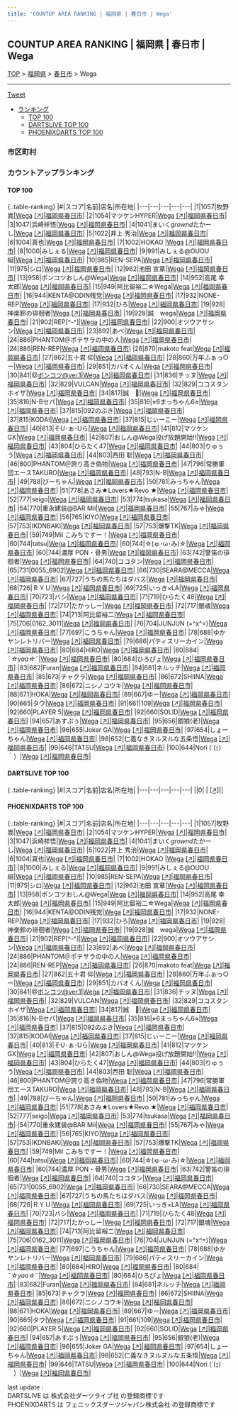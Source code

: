```yaml
---
title: 'COUNTUP AREA RANKING | 福岡県 | 春日市 | Wega'
---
```

## COUNTUP AREA RANKING | 福岡県 | 春日市 | Wega

[TOP](/darts/rank/) > [福岡県](/darts/rank/福岡県/) > [春日市](/darts/rank/福岡県/春日市/) > Wega

___

<a href="https://twitter.com/share?ref_src=twsrc%5Etfw" data-text="COUNTUP AREA RANKING | 福岡県春日市Wega" class="twitter-share-button" data-hashtags="DARTSLIVE,PHOENIXDARTS,darts,ダーツ" data-show-count="false">Tweet</a>

* [ランキング](#カウントアップランキング)
    * [TOP 100](#top-100)
    * [DARTSLIVE TOP 100](#dartslive-top-100)
    * [PHOENIXDARTS TOP 100](#phoenixdarts-top-100)

### 市区町村

<ul>

</ul>

### カウントアップランキング

#### TOP 100



{:.table-ranking}
|#|スコア|名前|店名|所在地|
|---|---|---|---|---|
|1|1057|<span class="rank-name-pd"><span class="pro-icon-pd"></span>牧野 嵩</span>|<a href="/darts/rank/shops/9343.html">Wega</a> <a href="https://vs.phoenixdarts.com/jp/shop/shopDetailInfo/s_9343?s_seq=9343">[↗]</a>|<a href="/darts/rank/福岡県/春日市">福岡県春日市</a>|
|2|1054|<span class="rank-name-pd">マツケンHYPER</span>|<a href="/darts/rank/shops/9343.html">Wega</a> <a href="https://vs.phoenixdarts.com/jp/shop/shopDetailInfo/s_9343?s_seq=9343">[↗]</a>|<a href="/darts/rank/福岡県/春日市">福岡県春日市</a>|
|3|1047|<span class="rank-name-pd">浜崎祥悟</span>|<a href="/darts/rank/shops/9343.html">Wega</a> <a href="https://vs.phoenixdarts.com/jp/shop/shopDetailInfo/s_9343?s_seq=9343">[↗]</a>|<a href="/darts/rank/福岡県/春日市">福岡県春日市</a>|
|4|1041|<span class="rank-name-pd">まいく$grownd$たかーし</span>|<a href="/darts/rank/shops/9343.html">Wega</a> <a href="https://vs.phoenixdarts.com/jp/shop/shopDetailInfo/s_9343?s_seq=9343">[↗]</a>|<a href="/darts/rank/福岡県/春日市">福岡県春日市</a>|
|5|1022|<span class="rank-name-pd">井上 秀治</span>|<a href="/darts/rank/shops/9343.html">Wega</a> <a href="https://vs.phoenixdarts.com/jp/shop/shopDetailInfo/s_9343?s_seq=9343">[↗]</a>|<a href="/darts/rank/福岡県/春日市">福岡県春日市</a>|
|6|1004|<span class="rank-name-pd">真也</span>|<a href="/darts/rank/shops/9343.html">Wega</a> <a href="https://vs.phoenixdarts.com/jp/shop/shopDetailInfo/s_9343?s_seq=9343">[↗]</a>|<a href="/darts/rank/福岡県/春日市">福岡県春日市</a>|
|7|1002|<span class="rank-name-pd">HOKAO </span>|<a href="/darts/rank/shops/9343.html">Wega</a> <a href="https://vs.phoenixdarts.com/jp/shop/shopDetailInfo/s_9343?s_seq=9343">[↗]</a>|<a href="/darts/rank/福岡県/春日市">福岡県春日市</a>|
|8|1000|<span class="rank-name-pd">みしぇる</span>|<a href="/darts/rank/shops/9343.html">Wega</a> <a href="https://vs.phoenixdarts.com/jp/shop/shopDetailInfo/s_9343?s_seq=9343">[↗]</a>|<a href="/darts/rank/福岡県/春日市">福岡県春日市</a>|
|9|991|<span class="rank-name-pd">みしぇる@OUOU組</span>|<a href="/darts/rank/shops/9343.html">Wega</a> <a href="https://vs.phoenixdarts.com/jp/shop/shopDetailInfo/s_9343?s_seq=9343">[↗]</a>|<a href="/darts/rank/福岡県/春日市">福岡県春日市</a>|
|10|985|<span class="rank-name-pd">REN-SEPA</span>|<a href="/darts/rank/shops/9343.html">Wega</a> <a href="https://vs.phoenixdarts.com/jp/shop/shopDetailInfo/s_9343?s_seq=9343">[↗]</a>|<a href="/darts/rank/福岡県/春日市">福岡県春日市</a>|
|11|975|<span class="rank-name-pd">シロ</span>|<a href="/darts/rank/shops/9343.html">Wega</a> <a href="https://vs.phoenixdarts.com/jp/shop/shopDetailInfo/s_9343?s_seq=9343">[↗]</a>|<a href="/darts/rank/福岡県/春日市">福岡県春日市</a>|
|12|962|<span class="rank-name-pd">池田 宣章</span>|<a href="/darts/rank/shops/9343.html">Wega</a> <a href="https://vs.phoenixdarts.com/jp/shop/shopDetailInfo/s_9343?s_seq=9343">[↗]</a>|<a href="/darts/rank/福岡県/春日市">福岡県春日市</a>|
|13|958|<span class="rank-name-pd">ポンコツおしん@Wega</span>|<a href="/darts/rank/shops/9343.html">Wega</a> <a href="https://vs.phoenixdarts.com/jp/shop/shopDetailInfo/s_9343?s_seq=9343">[↗]</a>|<a href="/darts/rank/福岡県/春日市">福岡県春日市</a>|
|14|952|<span class="rank-name-pd"><span class="pro-icon-pd"></span>高尾 幸太郎</span>|<a href="/darts/rank/shops/9343.html">Wega</a> <a href="https://vs.phoenixdarts.com/jp/shop/shopDetailInfo/s_9343?s_seq=9343">[↗]</a>|<a href="/darts/rank/福岡県/春日市">福岡県春日市</a>|
|15|949|<span class="rank-name-pd">阿比留裕二☆Wega</span>|<a href="/darts/rank/shops/9343.html">Wega</a> <a href="https://vs.phoenixdarts.com/jp/shop/shopDetailInfo/s_9343?s_seq=9343">[↗]</a>|<a href="/darts/rank/福岡県/春日市">福岡県春日市</a>|
|16|944|<span class="rank-name-pd">KENTA@ODIN残党</span>|<a href="/darts/rank/shops/9343.html">Wega</a> <a href="https://vs.phoenixdarts.com/jp/shop/shopDetailInfo/s_9343?s_seq=9343">[↗]</a>|<a href="/darts/rank/福岡県/春日市">福岡県春日市</a>|
|17|932|<span class="rank-name-pd">NONE-REP</span>|<a href="/darts/rank/shops/9343.html">Wega</a> <a href="https://vs.phoenixdarts.com/jp/shop/shopDetailInfo/s_9343?s_seq=9343">[↗]</a>|<a href="/darts/rank/福岡県/春日市">福岡県春日市</a>|
|17|932|<span class="rank-name-pd">ひろ</span>|<a href="/darts/rank/shops/9343.html">Wega</a> <a href="https://vs.phoenixdarts.com/jp/shop/shopDetailInfo/s_9343?s_seq=9343">[↗]</a>|<a href="/darts/rank/福岡県/春日市">福岡県春日市</a>|
|19|928|<span class="rank-name-pd">神楽鈴の徘徊者</span>|<a href="/darts/rank/shops/9343.html">Wega</a> <a href="https://vs.phoenixdarts.com/jp/shop/shopDetailInfo/s_9343?s_seq=9343">[↗]</a>|<a href="/darts/rank/福岡県/春日市">福岡県春日市</a>|
|19|928|<span class="rank-name-pd">誠　wega</span>|<a href="/darts/rank/shops/9343.html">Wega</a> <a href="https://vs.phoenixdarts.com/jp/shop/shopDetailInfo/s_9343?s_seq=9343">[↗]</a>|<a href="/darts/rank/福岡県/春日市">福岡県春日市</a>|
|21|902|<span class="rank-name-pd">REP[^-^]</span>|<a href="/darts/rank/shops/9343.html">Wega</a> <a href="https://vs.phoenixdarts.com/jp/shop/shopDetailInfo/s_9343?s_seq=9343">[↗]</a>|<a href="/darts/rank/福岡県/春日市">福岡県春日市</a>|
|22|900|<span class="rank-name-pd">オツウアサシン</span>|<a href="/darts/rank/shops/9343.html">Wega</a> <a href="https://vs.phoenixdarts.com/jp/shop/shopDetailInfo/s_9343?s_seq=9343">[↗]</a>|<a href="/darts/rank/福岡県/春日市">福岡県春日市</a>|
|23|892|<span class="rank-name-pd">あべ</span>|<a href="/darts/rank/shops/9343.html">Wega</a> <a href="https://vs.phoenixdarts.com/jp/shop/shopDetailInfo/s_9343?s_seq=9343">[↗]</a>|<a href="/darts/rank/福岡県/春日市">福岡県春日市</a>|
|24|886|<span class="rank-name-pd">PHANTOM＠ポテサラの中の人</span>|<a href="/darts/rank/shops/9343.html">Wega</a> <a href="https://vs.phoenixdarts.com/jp/shop/shopDetailInfo/s_9343?s_seq=9343">[↗]</a>|<a href="/darts/rank/福岡県/春日市">福岡県春日市</a>|
|24|886|<span class="rank-name-pd">REN-REP</span>|<a href="/darts/rank/shops/9343.html">Wega</a> <a href="https://vs.phoenixdarts.com/jp/shop/shopDetailInfo/s_9343?s_seq=9343">[↗]</a>|<a href="/darts/rank/福岡県/春日市">福岡県春日市</a>|
|26|870|<span class="rank-name-pd">makoto  feat</span>|<a href="/darts/rank/shops/9343.html">Wega</a> <a href="https://vs.phoenixdarts.com/jp/shop/shopDetailInfo/s_9343?s_seq=9343">[↗]</a>|<a href="/darts/rank/福岡県/春日市">福岡県春日市</a>|
|27|862|<span class="rank-name-pd"><span class="pro-icon-pd"></span>五十君 仰</span>|<a href="/darts/rank/shops/9343.html">Wega</a> <a href="https://vs.phoenixdarts.com/jp/shop/shopDetailInfo/s_9343?s_seq=9343">[↗]</a>|<a href="/darts/rank/福岡県/春日市">福岡県春日市</a>|
|28|860|<span class="rank-name-pd">万年ふぁっ○ー</span>|<a href="/darts/rank/shops/9343.html">Wega</a> <a href="https://vs.phoenixdarts.com/jp/shop/shopDetailInfo/s_9343?s_seq=9343">[↗]</a>|<a href="/darts/rank/福岡県/春日市">福岡県春日市</a>|
|29|851|<span class="rank-name-pd">カバオくん</span>|<a href="/darts/rank/shops/9343.html">Wega</a> <a href="https://vs.phoenixdarts.com/jp/shop/shopDetailInfo/s_9343?s_seq=9343">[↗]</a>|<a href="/darts/rank/福岡県/春日市">福岡県春日市</a>|
|30|841|<span class="rank-name-pd">@ポンコツ@ver.1</span>|<a href="/darts/rank/shops/9343.html">Wega</a> <a href="https://vs.phoenixdarts.com/jp/shop/shopDetailInfo/s_9343?s_seq=9343">[↗]</a>|<a href="/darts/rank/福岡県/春日市">福岡県春日市</a>|
|31|836|<span class="rank-name-pd">チッヌ</span>|<a href="/darts/rank/shops/9343.html">Wega</a> <a href="https://vs.phoenixdarts.com/jp/shop/shopDetailInfo/s_9343?s_seq=9343">[↗]</a>|<a href="/darts/rank/福岡県/春日市">福岡県春日市</a>|
|32|829|<span class="rank-name-pd">VULCAN</span>|<a href="/darts/rank/shops/9343.html">Wega</a> <a href="https://vs.phoenixdarts.com/jp/shop/shopDetailInfo/s_9343?s_seq=9343">[↗]</a>|<a href="/darts/rank/福岡県/春日市">福岡県春日市</a>|
|32|829|<span class="rank-name-pd">ココスタンホイザ</span>|<a href="/darts/rank/shops/9343.html">Wega</a> <a href="https://vs.phoenixdarts.com/jp/shop/shopDetailInfo/s_9343?s_seq=9343">[↗]</a>|<a href="/darts/rank/福岡県/春日市">福岡県春日市</a>|
|34|817|<span class="rank-name-pd">誠　🔱</span>|<a href="/darts/rank/shops/9343.html">Wega</a> <a href="https://vs.phoenixdarts.com/jp/shop/shopDetailInfo/s_9343?s_seq=9343">[↗]</a>|<a href="/darts/rank/福岡県/春日市">福岡県春日市</a>|
|35|816|<span class="rank-name-pd">N-Bセパ</span>|<a href="/darts/rank/shops/9343.html">Wega</a> <a href="https://vs.phoenixdarts.com/jp/shop/shopDetailInfo/s_9343?s_seq=9343">[↗]</a>|<a href="/darts/rank/福岡県/春日市">福岡県春日市</a>|
|35|816|<span class="rank-name-pd">⭐︎6まっちゃん6⭐︎</span>|<a href="/darts/rank/shops/9343.html">Wega</a> <a href="https://vs.phoenixdarts.com/jp/shop/shopDetailInfo/s_9343?s_seq=9343">[↗]</a>|<a href="/darts/rank/福岡県/春日市">福岡県春日市</a>|
|37|815|<span class="rank-name-pd">092のぶき</span>|<a href="/darts/rank/shops/9343.html">Wega</a> <a href="https://vs.phoenixdarts.com/jp/shop/shopDetailInfo/s_9343?s_seq=9343">[↗]</a>|<a href="/darts/rank/福岡県/春日市">福岡県春日市</a>|
|37|815|<span class="rank-name-pd">KODAI</span>|<a href="/darts/rank/shops/9343.html">Wega</a> <a href="https://vs.phoenixdarts.com/jp/shop/shopDetailInfo/s_9343?s_seq=9343">[↗]</a>|<a href="/darts/rank/福岡県/春日市">福岡県春日市</a>|
|37|815|<span class="rank-name-pd">じぃーこー</span>|<a href="/darts/rank/shops/9343.html">Wega</a> <a href="https://vs.phoenixdarts.com/jp/shop/shopDetailInfo/s_9343?s_seq=9343">[↗]</a>|<a href="/darts/rank/福岡県/春日市">福岡県春日市</a>|
|40|813|<span class="rank-name-pd">そU･ぁ･Uら</span>|<a href="/darts/rank/shops/9343.html">Wega</a> <a href="https://vs.phoenixdarts.com/jp/shop/shopDetailInfo/s_9343?s_seq=9343">[↗]</a>|<a href="/darts/rank/福岡県/春日市">福岡県春日市</a>|
|41|812|<span class="rank-name-pd">マツケンGX</span>|<a href="/darts/rank/shops/9343.html">Wega</a> <a href="https://vs.phoenixdarts.com/jp/shop/shopDetailInfo/s_9343?s_seq=9343">[↗]</a>|<a href="/darts/rank/福岡県/春日市">福岡県春日市</a>|
|42|807|<span class="rank-name-pd">おしん@Wega投げ放題開始‼️</span>|<a href="/darts/rank/shops/9343.html">Wega</a> <a href="https://vs.phoenixdarts.com/jp/shop/shopDetailInfo/s_9343?s_seq=9343">[↗]</a>|<a href="/darts/rank/福岡県/春日市">福岡県春日市</a>|
|43|804|<span class="rank-name-pd">ひらたく47</span>|<a href="/darts/rank/shops/9343.html">Wega</a> <a href="https://vs.phoenixdarts.com/jp/shop/shopDetailInfo/s_9343?s_seq=9343">[↗]</a>|<a href="/darts/rank/福岡県/春日市">福岡県春日市</a>|
|44|803|<span class="rank-name-pd">りゅぅう</span>|<a href="/darts/rank/shops/9343.html">Wega</a> <a href="https://vs.phoenixdarts.com/jp/shop/shopDetailInfo/s_9343?s_seq=9343">[↗]</a>|<a href="/darts/rank/福岡県/春日市">福岡県春日市</a>|
|44|803|<span class="rank-name-pd"><span class="pro-icon-pd"></span>西田 聡</span>|<a href="/darts/rank/shops/9343.html">Wega</a> <a href="https://vs.phoenixdarts.com/jp/shop/shopDetailInfo/s_9343?s_seq=9343">[↗]</a>|<a href="/darts/rank/福岡県/春日市">福岡県春日市</a>|
|46|800|<span class="rank-name-pd">PHANTOM＠誇り高き偽物</span>|<a href="/darts/rank/shops/9343.html">Wega</a> <a href="https://vs.phoenixdarts.com/jp/shop/shopDetailInfo/s_9343?s_seq=9343">[↗]</a>|<a href="/darts/rank/福岡県/春日市">福岡県春日市</a>|
|47|796|<span class="rank-name-pd">常勝軍団エースTAKURO</span>|<a href="/darts/rank/shops/9343.html">Wega</a> <a href="https://vs.phoenixdarts.com/jp/shop/shopDetailInfo/s_9343?s_seq=9343">[↗]</a>|<a href="/darts/rank/福岡県/春日市">福岡県春日市</a>|
|48|793|<span class="rank-name-pd">N-B</span>|<a href="/darts/rank/shops/9343.html">Wega</a> <a href="https://vs.phoenixdarts.com/jp/shop/shopDetailInfo/s_9343?s_seq=9343">[↗]</a>|<a href="/darts/rank/福岡県/春日市">福岡県春日市</a>|
|49|788|<span class="rank-name-pd">ぴーちゃん</span>|<a href="/darts/rank/shops/9343.html">Wega</a> <a href="https://vs.phoenixdarts.com/jp/shop/shopDetailInfo/s_9343?s_seq=9343">[↗]</a>|<a href="/darts/rank/福岡県/春日市">福岡県春日市</a>|
|50|781|<span class="rank-name-pd">みっちゃん</span>|<a href="/darts/rank/shops/9343.html">Wega</a> <a href="https://vs.phoenixdarts.com/jp/shop/shopDetailInfo/s_9343?s_seq=9343">[↗]</a>|<a href="/darts/rank/福岡県/春日市">福岡県春日市</a>|
|51|778|<span class="rank-name-pd">あさみ★Lovers★Revo ★</span>|<a href="/darts/rank/shops/9343.html">Wega</a> <a href="https://vs.phoenixdarts.com/jp/shop/shopDetailInfo/s_9343?s_seq=9343">[↗]</a>|<a href="/darts/rank/福岡県/春日市">福岡県春日市</a>|
|52|777|<span class="rank-name-pd">seigo</span>|<a href="/darts/rank/shops/9343.html">Wega</a> <a href="https://vs.phoenixdarts.com/jp/shop/shopDetailInfo/s_9343?s_seq=9343">[↗]</a>|<a href="/darts/rank/福岡県/春日市">福岡県春日市</a>|
|53|774|<span class="rank-name-pd">tsukasa</span>|<a href="/darts/rank/shops/9343.html">Wega</a> <a href="https://vs.phoenixdarts.com/jp/shop/shopDetailInfo/s_9343?s_seq=9343">[↗]</a>|<a href="/darts/rank/福岡県/春日市">福岡県春日市</a>|
|54|770|<span class="rank-name-pd">重永建装@BAR Mii</span>|<a href="/darts/rank/shops/9343.html">Wega</a> <a href="https://vs.phoenixdarts.com/jp/shop/shopDetailInfo/s_9343?s_seq=9343">[↗]</a>|<a href="/darts/rank/福岡県/春日市">福岡県春日市</a>|
|55|767|<span class="rank-name-pd">みゃ</span>|<a href="/darts/rank/shops/9343.html">Wega</a> <a href="https://vs.phoenixdarts.com/jp/shop/shopDetailInfo/s_9343?s_seq=9343">[↗]</a>|<a href="/darts/rank/福岡県/春日市">福岡県春日市</a>|
|56|765|<span class="rank-name-pd">KIYO</span>|<a href="/darts/rank/shops/9343.html">Wega</a> <a href="https://vs.phoenixdarts.com/jp/shop/shopDetailInfo/s_9343?s_seq=9343">[↗]</a>|<a href="/darts/rank/福岡県/春日市">福岡県春日市</a>|
|57|753|<span class="rank-name-pd">IKDNBAKI</span>|<a href="/darts/rank/shops/9343.html">Wega</a> <a href="https://vs.phoenixdarts.com/jp/shop/shopDetailInfo/s_9343?s_seq=9343">[↗]</a>|<a href="/darts/rank/福岡県/春日市">福岡県春日市</a>|
|57|753|<span class="rank-name-pd">爆撃TK</span>|<a href="/darts/rank/shops/9343.html">Wega</a> <a href="https://vs.phoenixdarts.com/jp/shop/shopDetailInfo/s_9343?s_seq=9343">[↗]</a>|<a href="/darts/rank/福岡県/春日市">福岡県春日市</a>|
|59|749|<span class="rank-name-pd">Mii こみちですー！</span>|<a href="/darts/rank/shops/9343.html">Wega</a> <a href="https://vs.phoenixdarts.com/jp/shop/shopDetailInfo/s_9343?s_seq=9343">[↗]</a>|<a href="/darts/rank/福岡県/春日市">福岡県春日市</a>|
|60|744|<span class="rank-name-pd">tatsu</span>|<a href="/darts/rank/shops/9343.html">Wega</a> <a href="https://vs.phoenixdarts.com/jp/shop/shopDetailInfo/s_9343?s_seq=9343">[↗]</a>|<a href="/darts/rank/福岡県/春日市">福岡県春日市</a>|
|60|744|<span class="rank-name-pd">☆(ゅ･ω･み)☆</span>|<a href="/darts/rank/shops/9343.html">Wega</a> <a href="https://vs.phoenixdarts.com/jp/shop/shopDetailInfo/s_9343?s_seq=9343">[↗]</a>|<a href="/darts/rank/福岡県/春日市">福岡県春日市</a>|
|60|744|<span class="rank-name-pd">濃厚 PON・骨男</span>|<a href="/darts/rank/shops/9343.html">Wega</a> <a href="https://vs.phoenixdarts.com/jp/shop/shopDetailInfo/s_9343?s_seq=9343">[↗]</a>|<a href="/darts/rank/福岡県/春日市">福岡県春日市</a>|
|63|742|<span class="rank-name-pd">警笛の徘徊者</span>|<a href="/darts/rank/shops/9343.html">Wega</a> <a href="https://vs.phoenixdarts.com/jp/shop/shopDetailInfo/s_9343?s_seq=9343">[↗]</a>|<a href="/darts/rank/福岡県/春日市">福岡県春日市</a>|
|64|740|<span class="rank-name-pd">ココタン</span>|<a href="/darts/rank/shops/9343.html">Wega</a> <a href="https://vs.phoenixdarts.com/jp/shop/shopDetailInfo/s_9343?s_seq=9343">[↗]</a>|<a href="/darts/rank/福岡県/春日市">福岡県春日市</a>|
|65|731|<span class="rank-name-pd">0055_6902</span>|<a href="/darts/rank/shops/9343.html">Wega</a> <a href="https://vs.phoenixdarts.com/jp/shop/shopDetailInfo/s_9343?s_seq=9343">[↗]</a>|<a href="/darts/rank/福岡県/春日市">福岡県春日市</a>|
|66|730|<span class="rank-name-pd">SEARA@MECCA</span>|<a href="/darts/rank/shops/9343.html">Wega</a> <a href="https://vs.phoenixdarts.com/jp/shop/shopDetailInfo/s_9343?s_seq=9343">[↗]</a>|<a href="/darts/rank/福岡県/春日市">福岡県春日市</a>|
|67|727|<span class="rank-name-pd">うちの馬たちはダバス</span>|<a href="/darts/rank/shops/9343.html">Wega</a> <a href="https://vs.phoenixdarts.com/jp/shop/shopDetailInfo/s_9343?s_seq=9343">[↗]</a>|<a href="/darts/rank/福岡県/春日市">福岡県春日市</a>|
|68|726|<span class="rank-name-pd">ＲＹＵ</span>|<a href="/darts/rank/shops/9343.html">Wega</a> <a href="https://vs.phoenixdarts.com/jp/shop/shopDetailInfo/s_9343?s_seq=9343">[↗]</a>|<a href="/darts/rank/福岡県/春日市">福岡県春日市</a>|
|69|725|<span class="rank-name-pd">いっき×LA</span>|<a href="/darts/rank/shops/9343.html">Wega</a> <a href="https://vs.phoenixdarts.com/jp/shop/shopDetailInfo/s_9343?s_seq=9343">[↗]</a>|<a href="/darts/rank/福岡県/春日市">福岡県春日市</a>|
|70|723|<span class="rank-name-pd">バシ</span>|<a href="/darts/rank/shops/9343.html">Wega</a> <a href="https://vs.phoenixdarts.com/jp/shop/shopDetailInfo/s_9343?s_seq=9343">[↗]</a>|<a href="/darts/rank/福岡県/春日市">福岡県春日市</a>|
|71|719|<span class="rank-name-pd">ひらたく48</span>|<a href="/darts/rank/shops/9343.html">Wega</a> <a href="https://vs.phoenixdarts.com/jp/shop/shopDetailInfo/s_9343?s_seq=9343">[↗]</a>|<a href="/darts/rank/福岡県/春日市">福岡県春日市</a>|
|72|717|<span class="rank-name-pd">たかっしー</span>|<a href="/darts/rank/shops/9343.html">Wega</a> <a href="https://vs.phoenixdarts.com/jp/shop/shopDetailInfo/s_9343?s_seq=9343">[↗]</a>|<a href="/darts/rank/福岡県/春日市">福岡県春日市</a>|
|72|717|<span class="rank-name-pd">銀魂</span>|<a href="/darts/rank/shops/9343.html">Wega</a> <a href="https://vs.phoenixdarts.com/jp/shop/shopDetailInfo/s_9343?s_seq=9343">[↗]</a>|<a href="/darts/rank/福岡県/春日市">福岡県春日市</a>|
|74|713|<span class="rank-name-pd">阿比留裕二</span>|<a href="/darts/rank/shops/9343.html">Wega</a> <a href="https://vs.phoenixdarts.com/jp/shop/shopDetailInfo/s_9343?s_seq=9343">[↗]</a>|<a href="/darts/rank/福岡県/春日市">福岡県春日市</a>|
|75|706|<span class="rank-name-pd">0162_3011</span>|<a href="/darts/rank/shops/9343.html">Wega</a> <a href="https://vs.phoenixdarts.com/jp/shop/shopDetailInfo/s_9343?s_seq=9343">[↗]</a>|<a href="/darts/rank/福岡県/春日市">福岡県春日市</a>|
|76|704|<span class="rank-name-pd">JUNJUN (=^x^=)</span>|<a href="/darts/rank/shops/9343.html">Wega</a> <a href="https://vs.phoenixdarts.com/jp/shop/shopDetailInfo/s_9343?s_seq=9343">[↗]</a>|<a href="/darts/rank/福岡県/春日市">福岡県春日市</a>|
|77|697|<span class="rank-name-pd">こうちゃん</span>|<a href="/darts/rank/shops/9343.html">Wega</a> <a href="https://vs.phoenixdarts.com/jp/shop/shopDetailInfo/s_9343?s_seq=9343">[↗]</a>|<a href="/darts/rank/福岡県/春日市">福岡県春日市</a>|
|78|688|<span class="rank-name-pd">ゆかヤンレトリバー</span>|<a href="/darts/rank/shops/9343.html">Wega</a> <a href="https://vs.phoenixdarts.com/jp/shop/shopDetailInfo/s_9343?s_seq=9343">[↗]</a>|<a href="/darts/rank/福岡県/春日市">福岡県春日市</a>|
|79|686|<span class="rank-name-pd">パティスリーカイン</span>|<a href="/darts/rank/shops/9343.html">Wega</a> <a href="https://vs.phoenixdarts.com/jp/shop/shopDetailInfo/s_9343?s_seq=9343">[↗]</a>|<a href="/darts/rank/福岡県/春日市">福岡県春日市</a>|
|80|684|<span class="rank-name-pd">HIRO</span>|<a href="/darts/rank/shops/9343.html">Wega</a> <a href="https://vs.phoenixdarts.com/jp/shop/shopDetailInfo/s_9343?s_seq=9343">[↗]</a>|<a href="/darts/rank/福岡県/春日市">福岡県春日市</a>|
|80|684|<span class="rank-name-pd">¨*☆yaa☆*¨</span>|<a href="/darts/rank/shops/9343.html">Wega</a> <a href="https://vs.phoenixdarts.com/jp/shop/shopDetailInfo/s_9343?s_seq=9343">[↗]</a>|<a href="/darts/rank/福岡県/春日市">福岡県春日市</a>|
|80|684|<span class="rank-name-pd">ひろぴょ</span>|<a href="/darts/rank/shops/9343.html">Wega</a> <a href="https://vs.phoenixdarts.com/jp/shop/shopDetailInfo/s_9343?s_seq=9343">[↗]</a>|<a href="/darts/rank/福岡県/春日市">福岡県春日市</a>|
|83|682|<span class="rank-name-pd">Furan</span>|<a href="/darts/rank/shops/9343.html">Wega</a> <a href="https://vs.phoenixdarts.com/jp/shop/shopDetailInfo/s_9343?s_seq=9343">[↗]</a>|<a href="/darts/rank/福岡県/春日市">福岡県春日市</a>|
|84|681|<span class="rank-name-pd">ネルッチ</span>|<a href="/darts/rank/shops/9343.html">Wega</a> <a href="https://vs.phoenixdarts.com/jp/shop/shopDetailInfo/s_9343?s_seq=9343">[↗]</a>|<a href="/darts/rank/福岡県/春日市">福岡県春日市</a>|
|85|673|<span class="rank-name-pd">チャクラ</span>|<a href="/darts/rank/shops/9343.html">Wega</a> <a href="https://vs.phoenixdarts.com/jp/shop/shopDetailInfo/s_9343?s_seq=9343">[↗]</a>|<a href="/darts/rank/福岡県/春日市">福岡県春日市</a>|
|86|672|<span class="rank-name-pd">SHIINA</span>|<a href="/darts/rank/shops/9343.html">Wega</a> <a href="https://vs.phoenixdarts.com/jp/shop/shopDetailInfo/s_9343?s_seq=9343">[↗]</a>|<a href="/darts/rank/福岡県/春日市">福岡県春日市</a>|
|86|672|<span class="rank-name-pd">ニシノコウキ</span>|<a href="/darts/rank/shops/9343.html">Wega</a> <a href="https://vs.phoenixdarts.com/jp/shop/shopDetailInfo/s_9343?s_seq=9343">[↗]</a>|<a href="/darts/rank/福岡県/春日市">福岡県春日市</a>|
|88|671|<span class="rank-name-pd">HOKA</span>|<a href="/darts/rank/shops/9343.html">Wega</a> <a href="https://vs.phoenixdarts.com/jp/shop/shopDetailInfo/s_9343?s_seq=9343">[↗]</a>|<a href="/darts/rank/福岡県/春日市">福岡県春日市</a>|
|89|667|<span class="rank-name-pd">ゆー</span>|<a href="/darts/rank/shops/9343.html">Wega</a> <a href="https://vs.phoenixdarts.com/jp/shop/shopDetailInfo/s_9343?s_seq=9343">[↗]</a>|<a href="/darts/rank/福岡県/春日市">福岡県春日市</a>|
|90|665|<span class="rank-name-pd">タウ</span>|<a href="/darts/rank/shops/9343.html">Wega</a> <a href="https://vs.phoenixdarts.com/jp/shop/shopDetailInfo/s_9343?s_seq=9343">[↗]</a>|<a href="/darts/rank/福岡県/春日市">福岡県春日市</a>|
|91|661|<span class="rank-name-pd">109</span>|<a href="/darts/rank/shops/9343.html">Wega</a> <a href="https://vs.phoenixdarts.com/jp/shop/shopDetailInfo/s_9343?s_seq=9343">[↗]</a>|<a href="/darts/rank/福岡県/春日市">福岡県春日市</a>|
|92|660|<span class="rank-name-pd">PLAYER 5</span>|<a href="/darts/rank/shops/9343.html">Wega</a> <a href="https://vs.phoenixdarts.com/jp/shop/shopDetailInfo/s_9343?s_seq=9343">[↗]</a>|<a href="/darts/rank/福岡県/春日市">福岡県春日市</a>|
|92|660|<span class="rank-name-pd">SOLID</span>|<a href="/darts/rank/shops/9343.html">Wega</a> <a href="https://vs.phoenixdarts.com/jp/shop/shopDetailInfo/s_9343?s_seq=9343">[↗]</a>|<a href="/darts/rank/福岡県/春日市">福岡県春日市</a>|
|94|657|<span class="rank-name-pd">あすぷぅ</span>|<a href="/darts/rank/shops/9343.html">Wega</a> <a href="https://vs.phoenixdarts.com/jp/shop/shopDetailInfo/s_9343?s_seq=9343">[↗]</a>|<a href="/darts/rank/福岡県/春日市">福岡県春日市</a>|
|95|656|<span class="rank-name-pd">銀狼(老)</span>|<a href="/darts/rank/shops/9343.html">Wega</a> <a href="https://vs.phoenixdarts.com/jp/shop/shopDetailInfo/s_9343?s_seq=9343">[↗]</a>|<a href="/darts/rank/福岡県/春日市">福岡県春日市</a>|
|96|655|<span class="rank-name-pd">Joker  GA</span>|<a href="/darts/rank/shops/9343.html">Wega</a> <a href="https://vs.phoenixdarts.com/jp/shop/shopDetailInfo/s_9343?s_seq=9343">[↗]</a>|<a href="/darts/rank/福岡県/春日市">福岡県春日市</a>|
|97|654|<span class="rank-name-pd">しょーちゃん</span>|<a href="/darts/rank/shops/9343.html">Wega</a> <a href="https://vs.phoenixdarts.com/jp/shop/shopDetailInfo/s_9343?s_seq=9343">[↗]</a>|<a href="/darts/rank/福岡県/春日市">福岡県春日市</a>|
|98|652|<span class="rank-name-pd">仁義なきヌルヌルな五条悟</span>|<a href="/darts/rank/shops/9343.html">Wega</a> <a href="https://vs.phoenixdarts.com/jp/shop/shopDetailInfo/s_9343?s_seq=9343">[↗]</a>|<a href="/darts/rank/福岡県/春日市">福岡県春日市</a>|
|99|646|<span class="rank-name-pd">TATSU</span>|<a href="/darts/rank/shops/9343.html">Wega</a> <a href="https://vs.phoenixdarts.com/jp/shop/shopDetailInfo/s_9343?s_seq=9343">[↗]</a>|<a href="/darts/rank/福岡県/春日市">福岡県春日市</a>|
|100|644|<span class="rank-name-pd">Nori (´(ｪ)｀）</span>|<a href="/darts/rank/shops/9343.html">Wega</a> <a href="https://vs.phoenixdarts.com/jp/shop/shopDetailInfo/s_9343?s_seq=9343">[↗]</a>|<a href="/darts/rank/福岡県/春日市">福岡県春日市</a>|


#### DARTSLIVE TOP 100



{:.table-ranking}
|#|スコア|名前|店名|所在地|
|---|---|---|---|---|
||0|<span class="rank-name-dl"> </span>|<a href="/darts/rank/shops/.html"></a> <a href="">[↗]</a>|<a href="/darts/rank//"></a>|


#### PHOENIXDARTS TOP 100



{:.table-ranking}
|#|スコア|名前|店名|所在地|
|---|---|---|---|---|
|1|1057|<span class="rank-name-pd"><span class="pro-icon-pd"></span>牧野 嵩</span>|<a href="/darts/rank/shops/9343.html">Wega</a> <a href="https://vs.phoenixdarts.com/jp/shop/shopDetailInfo/s_9343?s_seq=9343">[↗]</a>|<a href="/darts/rank/福岡県/春日市">福岡県春日市</a>|
|2|1054|<span class="rank-name-pd">マツケンHYPER</span>|<a href="/darts/rank/shops/9343.html">Wega</a> <a href="https://vs.phoenixdarts.com/jp/shop/shopDetailInfo/s_9343?s_seq=9343">[↗]</a>|<a href="/darts/rank/福岡県/春日市">福岡県春日市</a>|
|3|1047|<span class="rank-name-pd">浜崎祥悟</span>|<a href="/darts/rank/shops/9343.html">Wega</a> <a href="https://vs.phoenixdarts.com/jp/shop/shopDetailInfo/s_9343?s_seq=9343">[↗]</a>|<a href="/darts/rank/福岡県/春日市">福岡県春日市</a>|
|4|1041|<span class="rank-name-pd">まいく$grownd$たかーし</span>|<a href="/darts/rank/shops/9343.html">Wega</a> <a href="https://vs.phoenixdarts.com/jp/shop/shopDetailInfo/s_9343?s_seq=9343">[↗]</a>|<a href="/darts/rank/福岡県/春日市">福岡県春日市</a>|
|5|1022|<span class="rank-name-pd">井上 秀治</span>|<a href="/darts/rank/shops/9343.html">Wega</a> <a href="https://vs.phoenixdarts.com/jp/shop/shopDetailInfo/s_9343?s_seq=9343">[↗]</a>|<a href="/darts/rank/福岡県/春日市">福岡県春日市</a>|
|6|1004|<span class="rank-name-pd">真也</span>|<a href="/darts/rank/shops/9343.html">Wega</a> <a href="https://vs.phoenixdarts.com/jp/shop/shopDetailInfo/s_9343?s_seq=9343">[↗]</a>|<a href="/darts/rank/福岡県/春日市">福岡県春日市</a>|
|7|1002|<span class="rank-name-pd">HOKAO </span>|<a href="/darts/rank/shops/9343.html">Wega</a> <a href="https://vs.phoenixdarts.com/jp/shop/shopDetailInfo/s_9343?s_seq=9343">[↗]</a>|<a href="/darts/rank/福岡県/春日市">福岡県春日市</a>|
|8|1000|<span class="rank-name-pd">みしぇる</span>|<a href="/darts/rank/shops/9343.html">Wega</a> <a href="https://vs.phoenixdarts.com/jp/shop/shopDetailInfo/s_9343?s_seq=9343">[↗]</a>|<a href="/darts/rank/福岡県/春日市">福岡県春日市</a>|
|9|991|<span class="rank-name-pd">みしぇる@OUOU組</span>|<a href="/darts/rank/shops/9343.html">Wega</a> <a href="https://vs.phoenixdarts.com/jp/shop/shopDetailInfo/s_9343?s_seq=9343">[↗]</a>|<a href="/darts/rank/福岡県/春日市">福岡県春日市</a>|
|10|985|<span class="rank-name-pd">REN-SEPA</span>|<a href="/darts/rank/shops/9343.html">Wega</a> <a href="https://vs.phoenixdarts.com/jp/shop/shopDetailInfo/s_9343?s_seq=9343">[↗]</a>|<a href="/darts/rank/福岡県/春日市">福岡県春日市</a>|
|11|975|<span class="rank-name-pd">シロ</span>|<a href="/darts/rank/shops/9343.html">Wega</a> <a href="https://vs.phoenixdarts.com/jp/shop/shopDetailInfo/s_9343?s_seq=9343">[↗]</a>|<a href="/darts/rank/福岡県/春日市">福岡県春日市</a>|
|12|962|<span class="rank-name-pd">池田 宣章</span>|<a href="/darts/rank/shops/9343.html">Wega</a> <a href="https://vs.phoenixdarts.com/jp/shop/shopDetailInfo/s_9343?s_seq=9343">[↗]</a>|<a href="/darts/rank/福岡県/春日市">福岡県春日市</a>|
|13|958|<span class="rank-name-pd">ポンコツおしん@Wega</span>|<a href="/darts/rank/shops/9343.html">Wega</a> <a href="https://vs.phoenixdarts.com/jp/shop/shopDetailInfo/s_9343?s_seq=9343">[↗]</a>|<a href="/darts/rank/福岡県/春日市">福岡県春日市</a>|
|14|952|<span class="rank-name-pd"><span class="pro-icon-pd"></span>高尾 幸太郎</span>|<a href="/darts/rank/shops/9343.html">Wega</a> <a href="https://vs.phoenixdarts.com/jp/shop/shopDetailInfo/s_9343?s_seq=9343">[↗]</a>|<a href="/darts/rank/福岡県/春日市">福岡県春日市</a>|
|15|949|<span class="rank-name-pd">阿比留裕二☆Wega</span>|<a href="/darts/rank/shops/9343.html">Wega</a> <a href="https://vs.phoenixdarts.com/jp/shop/shopDetailInfo/s_9343?s_seq=9343">[↗]</a>|<a href="/darts/rank/福岡県/春日市">福岡県春日市</a>|
|16|944|<span class="rank-name-pd">KENTA@ODIN残党</span>|<a href="/darts/rank/shops/9343.html">Wega</a> <a href="https://vs.phoenixdarts.com/jp/shop/shopDetailInfo/s_9343?s_seq=9343">[↗]</a>|<a href="/darts/rank/福岡県/春日市">福岡県春日市</a>|
|17|932|<span class="rank-name-pd">NONE-REP</span>|<a href="/darts/rank/shops/9343.html">Wega</a> <a href="https://vs.phoenixdarts.com/jp/shop/shopDetailInfo/s_9343?s_seq=9343">[↗]</a>|<a href="/darts/rank/福岡県/春日市">福岡県春日市</a>|
|17|932|<span class="rank-name-pd">ひろ</span>|<a href="/darts/rank/shops/9343.html">Wega</a> <a href="https://vs.phoenixdarts.com/jp/shop/shopDetailInfo/s_9343?s_seq=9343">[↗]</a>|<a href="/darts/rank/福岡県/春日市">福岡県春日市</a>|
|19|928|<span class="rank-name-pd">神楽鈴の徘徊者</span>|<a href="/darts/rank/shops/9343.html">Wega</a> <a href="https://vs.phoenixdarts.com/jp/shop/shopDetailInfo/s_9343?s_seq=9343">[↗]</a>|<a href="/darts/rank/福岡県/春日市">福岡県春日市</a>|
|19|928|<span class="rank-name-pd">誠　wega</span>|<a href="/darts/rank/shops/9343.html">Wega</a> <a href="https://vs.phoenixdarts.com/jp/shop/shopDetailInfo/s_9343?s_seq=9343">[↗]</a>|<a href="/darts/rank/福岡県/春日市">福岡県春日市</a>|
|21|902|<span class="rank-name-pd">REP[^-^]</span>|<a href="/darts/rank/shops/9343.html">Wega</a> <a href="https://vs.phoenixdarts.com/jp/shop/shopDetailInfo/s_9343?s_seq=9343">[↗]</a>|<a href="/darts/rank/福岡県/春日市">福岡県春日市</a>|
|22|900|<span class="rank-name-pd">オツウアサシン</span>|<a href="/darts/rank/shops/9343.html">Wega</a> <a href="https://vs.phoenixdarts.com/jp/shop/shopDetailInfo/s_9343?s_seq=9343">[↗]</a>|<a href="/darts/rank/福岡県/春日市">福岡県春日市</a>|
|23|892|<span class="rank-name-pd">あべ</span>|<a href="/darts/rank/shops/9343.html">Wega</a> <a href="https://vs.phoenixdarts.com/jp/shop/shopDetailInfo/s_9343?s_seq=9343">[↗]</a>|<a href="/darts/rank/福岡県/春日市">福岡県春日市</a>|
|24|886|<span class="rank-name-pd">PHANTOM＠ポテサラの中の人</span>|<a href="/darts/rank/shops/9343.html">Wega</a> <a href="https://vs.phoenixdarts.com/jp/shop/shopDetailInfo/s_9343?s_seq=9343">[↗]</a>|<a href="/darts/rank/福岡県/春日市">福岡県春日市</a>|
|24|886|<span class="rank-name-pd">REN-REP</span>|<a href="/darts/rank/shops/9343.html">Wega</a> <a href="https://vs.phoenixdarts.com/jp/shop/shopDetailInfo/s_9343?s_seq=9343">[↗]</a>|<a href="/darts/rank/福岡県/春日市">福岡県春日市</a>|
|26|870|<span class="rank-name-pd">makoto  feat</span>|<a href="/darts/rank/shops/9343.html">Wega</a> <a href="https://vs.phoenixdarts.com/jp/shop/shopDetailInfo/s_9343?s_seq=9343">[↗]</a>|<a href="/darts/rank/福岡県/春日市">福岡県春日市</a>|
|27|862|<span class="rank-name-pd"><span class="pro-icon-pd"></span>五十君 仰</span>|<a href="/darts/rank/shops/9343.html">Wega</a> <a href="https://vs.phoenixdarts.com/jp/shop/shopDetailInfo/s_9343?s_seq=9343">[↗]</a>|<a href="/darts/rank/福岡県/春日市">福岡県春日市</a>|
|28|860|<span class="rank-name-pd">万年ふぁっ○ー</span>|<a href="/darts/rank/shops/9343.html">Wega</a> <a href="https://vs.phoenixdarts.com/jp/shop/shopDetailInfo/s_9343?s_seq=9343">[↗]</a>|<a href="/darts/rank/福岡県/春日市">福岡県春日市</a>|
|29|851|<span class="rank-name-pd">カバオくん</span>|<a href="/darts/rank/shops/9343.html">Wega</a> <a href="https://vs.phoenixdarts.com/jp/shop/shopDetailInfo/s_9343?s_seq=9343">[↗]</a>|<a href="/darts/rank/福岡県/春日市">福岡県春日市</a>|
|30|841|<span class="rank-name-pd">@ポンコツ@ver.1</span>|<a href="/darts/rank/shops/9343.html">Wega</a> <a href="https://vs.phoenixdarts.com/jp/shop/shopDetailInfo/s_9343?s_seq=9343">[↗]</a>|<a href="/darts/rank/福岡県/春日市">福岡県春日市</a>|
|31|836|<span class="rank-name-pd">チッヌ</span>|<a href="/darts/rank/shops/9343.html">Wega</a> <a href="https://vs.phoenixdarts.com/jp/shop/shopDetailInfo/s_9343?s_seq=9343">[↗]</a>|<a href="/darts/rank/福岡県/春日市">福岡県春日市</a>|
|32|829|<span class="rank-name-pd">VULCAN</span>|<a href="/darts/rank/shops/9343.html">Wega</a> <a href="https://vs.phoenixdarts.com/jp/shop/shopDetailInfo/s_9343?s_seq=9343">[↗]</a>|<a href="/darts/rank/福岡県/春日市">福岡県春日市</a>|
|32|829|<span class="rank-name-pd">ココスタンホイザ</span>|<a href="/darts/rank/shops/9343.html">Wega</a> <a href="https://vs.phoenixdarts.com/jp/shop/shopDetailInfo/s_9343?s_seq=9343">[↗]</a>|<a href="/darts/rank/福岡県/春日市">福岡県春日市</a>|
|34|817|<span class="rank-name-pd">誠　🔱</span>|<a href="/darts/rank/shops/9343.html">Wega</a> <a href="https://vs.phoenixdarts.com/jp/shop/shopDetailInfo/s_9343?s_seq=9343">[↗]</a>|<a href="/darts/rank/福岡県/春日市">福岡県春日市</a>|
|35|816|<span class="rank-name-pd">N-Bセパ</span>|<a href="/darts/rank/shops/9343.html">Wega</a> <a href="https://vs.phoenixdarts.com/jp/shop/shopDetailInfo/s_9343?s_seq=9343">[↗]</a>|<a href="/darts/rank/福岡県/春日市">福岡県春日市</a>|
|35|816|<span class="rank-name-pd">⭐︎6まっちゃん6⭐︎</span>|<a href="/darts/rank/shops/9343.html">Wega</a> <a href="https://vs.phoenixdarts.com/jp/shop/shopDetailInfo/s_9343?s_seq=9343">[↗]</a>|<a href="/darts/rank/福岡県/春日市">福岡県春日市</a>|
|37|815|<span class="rank-name-pd">092のぶき</span>|<a href="/darts/rank/shops/9343.html">Wega</a> <a href="https://vs.phoenixdarts.com/jp/shop/shopDetailInfo/s_9343?s_seq=9343">[↗]</a>|<a href="/darts/rank/福岡県/春日市">福岡県春日市</a>|
|37|815|<span class="rank-name-pd">KODAI</span>|<a href="/darts/rank/shops/9343.html">Wega</a> <a href="https://vs.phoenixdarts.com/jp/shop/shopDetailInfo/s_9343?s_seq=9343">[↗]</a>|<a href="/darts/rank/福岡県/春日市">福岡県春日市</a>|
|37|815|<span class="rank-name-pd">じぃーこー</span>|<a href="/darts/rank/shops/9343.html">Wega</a> <a href="https://vs.phoenixdarts.com/jp/shop/shopDetailInfo/s_9343?s_seq=9343">[↗]</a>|<a href="/darts/rank/福岡県/春日市">福岡県春日市</a>|
|40|813|<span class="rank-name-pd">そU･ぁ･Uら</span>|<a href="/darts/rank/shops/9343.html">Wega</a> <a href="https://vs.phoenixdarts.com/jp/shop/shopDetailInfo/s_9343?s_seq=9343">[↗]</a>|<a href="/darts/rank/福岡県/春日市">福岡県春日市</a>|
|41|812|<span class="rank-name-pd">マツケンGX</span>|<a href="/darts/rank/shops/9343.html">Wega</a> <a href="https://vs.phoenixdarts.com/jp/shop/shopDetailInfo/s_9343?s_seq=9343">[↗]</a>|<a href="/darts/rank/福岡県/春日市">福岡県春日市</a>|
|42|807|<span class="rank-name-pd">おしん@Wega投げ放題開始‼️</span>|<a href="/darts/rank/shops/9343.html">Wega</a> <a href="https://vs.phoenixdarts.com/jp/shop/shopDetailInfo/s_9343?s_seq=9343">[↗]</a>|<a href="/darts/rank/福岡県/春日市">福岡県春日市</a>|
|43|804|<span class="rank-name-pd">ひらたく47</span>|<a href="/darts/rank/shops/9343.html">Wega</a> <a href="https://vs.phoenixdarts.com/jp/shop/shopDetailInfo/s_9343?s_seq=9343">[↗]</a>|<a href="/darts/rank/福岡県/春日市">福岡県春日市</a>|
|44|803|<span class="rank-name-pd">りゅぅう</span>|<a href="/darts/rank/shops/9343.html">Wega</a> <a href="https://vs.phoenixdarts.com/jp/shop/shopDetailInfo/s_9343?s_seq=9343">[↗]</a>|<a href="/darts/rank/福岡県/春日市">福岡県春日市</a>|
|44|803|<span class="rank-name-pd"><span class="pro-icon-pd"></span>西田 聡</span>|<a href="/darts/rank/shops/9343.html">Wega</a> <a href="https://vs.phoenixdarts.com/jp/shop/shopDetailInfo/s_9343?s_seq=9343">[↗]</a>|<a href="/darts/rank/福岡県/春日市">福岡県春日市</a>|
|46|800|<span class="rank-name-pd">PHANTOM＠誇り高き偽物</span>|<a href="/darts/rank/shops/9343.html">Wega</a> <a href="https://vs.phoenixdarts.com/jp/shop/shopDetailInfo/s_9343?s_seq=9343">[↗]</a>|<a href="/darts/rank/福岡県/春日市">福岡県春日市</a>|
|47|796|<span class="rank-name-pd">常勝軍団エースTAKURO</span>|<a href="/darts/rank/shops/9343.html">Wega</a> <a href="https://vs.phoenixdarts.com/jp/shop/shopDetailInfo/s_9343?s_seq=9343">[↗]</a>|<a href="/darts/rank/福岡県/春日市">福岡県春日市</a>|
|48|793|<span class="rank-name-pd">N-B</span>|<a href="/darts/rank/shops/9343.html">Wega</a> <a href="https://vs.phoenixdarts.com/jp/shop/shopDetailInfo/s_9343?s_seq=9343">[↗]</a>|<a href="/darts/rank/福岡県/春日市">福岡県春日市</a>|
|49|788|<span class="rank-name-pd">ぴーちゃん</span>|<a href="/darts/rank/shops/9343.html">Wega</a> <a href="https://vs.phoenixdarts.com/jp/shop/shopDetailInfo/s_9343?s_seq=9343">[↗]</a>|<a href="/darts/rank/福岡県/春日市">福岡県春日市</a>|
|50|781|<span class="rank-name-pd">みっちゃん</span>|<a href="/darts/rank/shops/9343.html">Wega</a> <a href="https://vs.phoenixdarts.com/jp/shop/shopDetailInfo/s_9343?s_seq=9343">[↗]</a>|<a href="/darts/rank/福岡県/春日市">福岡県春日市</a>|
|51|778|<span class="rank-name-pd">あさみ★Lovers★Revo ★</span>|<a href="/darts/rank/shops/9343.html">Wega</a> <a href="https://vs.phoenixdarts.com/jp/shop/shopDetailInfo/s_9343?s_seq=9343">[↗]</a>|<a href="/darts/rank/福岡県/春日市">福岡県春日市</a>|
|52|777|<span class="rank-name-pd">seigo</span>|<a href="/darts/rank/shops/9343.html">Wega</a> <a href="https://vs.phoenixdarts.com/jp/shop/shopDetailInfo/s_9343?s_seq=9343">[↗]</a>|<a href="/darts/rank/福岡県/春日市">福岡県春日市</a>|
|53|774|<span class="rank-name-pd">tsukasa</span>|<a href="/darts/rank/shops/9343.html">Wega</a> <a href="https://vs.phoenixdarts.com/jp/shop/shopDetailInfo/s_9343?s_seq=9343">[↗]</a>|<a href="/darts/rank/福岡県/春日市">福岡県春日市</a>|
|54|770|<span class="rank-name-pd">重永建装@BAR Mii</span>|<a href="/darts/rank/shops/9343.html">Wega</a> <a href="https://vs.phoenixdarts.com/jp/shop/shopDetailInfo/s_9343?s_seq=9343">[↗]</a>|<a href="/darts/rank/福岡県/春日市">福岡県春日市</a>|
|55|767|<span class="rank-name-pd">みゃ</span>|<a href="/darts/rank/shops/9343.html">Wega</a> <a href="https://vs.phoenixdarts.com/jp/shop/shopDetailInfo/s_9343?s_seq=9343">[↗]</a>|<a href="/darts/rank/福岡県/春日市">福岡県春日市</a>|
|56|765|<span class="rank-name-pd">KIYO</span>|<a href="/darts/rank/shops/9343.html">Wega</a> <a href="https://vs.phoenixdarts.com/jp/shop/shopDetailInfo/s_9343?s_seq=9343">[↗]</a>|<a href="/darts/rank/福岡県/春日市">福岡県春日市</a>|
|57|753|<span class="rank-name-pd">IKDNBAKI</span>|<a href="/darts/rank/shops/9343.html">Wega</a> <a href="https://vs.phoenixdarts.com/jp/shop/shopDetailInfo/s_9343?s_seq=9343">[↗]</a>|<a href="/darts/rank/福岡県/春日市">福岡県春日市</a>|
|57|753|<span class="rank-name-pd">爆撃TK</span>|<a href="/darts/rank/shops/9343.html">Wega</a> <a href="https://vs.phoenixdarts.com/jp/shop/shopDetailInfo/s_9343?s_seq=9343">[↗]</a>|<a href="/darts/rank/福岡県/春日市">福岡県春日市</a>|
|59|749|<span class="rank-name-pd">Mii こみちですー！</span>|<a href="/darts/rank/shops/9343.html">Wega</a> <a href="https://vs.phoenixdarts.com/jp/shop/shopDetailInfo/s_9343?s_seq=9343">[↗]</a>|<a href="/darts/rank/福岡県/春日市">福岡県春日市</a>|
|60|744|<span class="rank-name-pd">tatsu</span>|<a href="/darts/rank/shops/9343.html">Wega</a> <a href="https://vs.phoenixdarts.com/jp/shop/shopDetailInfo/s_9343?s_seq=9343">[↗]</a>|<a href="/darts/rank/福岡県/春日市">福岡県春日市</a>|
|60|744|<span class="rank-name-pd">☆(ゅ･ω･み)☆</span>|<a href="/darts/rank/shops/9343.html">Wega</a> <a href="https://vs.phoenixdarts.com/jp/shop/shopDetailInfo/s_9343?s_seq=9343">[↗]</a>|<a href="/darts/rank/福岡県/春日市">福岡県春日市</a>|
|60|744|<span class="rank-name-pd">濃厚 PON・骨男</span>|<a href="/darts/rank/shops/9343.html">Wega</a> <a href="https://vs.phoenixdarts.com/jp/shop/shopDetailInfo/s_9343?s_seq=9343">[↗]</a>|<a href="/darts/rank/福岡県/春日市">福岡県春日市</a>|
|63|742|<span class="rank-name-pd">警笛の徘徊者</span>|<a href="/darts/rank/shops/9343.html">Wega</a> <a href="https://vs.phoenixdarts.com/jp/shop/shopDetailInfo/s_9343?s_seq=9343">[↗]</a>|<a href="/darts/rank/福岡県/春日市">福岡県春日市</a>|
|64|740|<span class="rank-name-pd">ココタン</span>|<a href="/darts/rank/shops/9343.html">Wega</a> <a href="https://vs.phoenixdarts.com/jp/shop/shopDetailInfo/s_9343?s_seq=9343">[↗]</a>|<a href="/darts/rank/福岡県/春日市">福岡県春日市</a>|
|65|731|<span class="rank-name-pd">0055_6902</span>|<a href="/darts/rank/shops/9343.html">Wega</a> <a href="https://vs.phoenixdarts.com/jp/shop/shopDetailInfo/s_9343?s_seq=9343">[↗]</a>|<a href="/darts/rank/福岡県/春日市">福岡県春日市</a>|
|66|730|<span class="rank-name-pd">SEARA@MECCA</span>|<a href="/darts/rank/shops/9343.html">Wega</a> <a href="https://vs.phoenixdarts.com/jp/shop/shopDetailInfo/s_9343?s_seq=9343">[↗]</a>|<a href="/darts/rank/福岡県/春日市">福岡県春日市</a>|
|67|727|<span class="rank-name-pd">うちの馬たちはダバス</span>|<a href="/darts/rank/shops/9343.html">Wega</a> <a href="https://vs.phoenixdarts.com/jp/shop/shopDetailInfo/s_9343?s_seq=9343">[↗]</a>|<a href="/darts/rank/福岡県/春日市">福岡県春日市</a>|
|68|726|<span class="rank-name-pd">ＲＹＵ</span>|<a href="/darts/rank/shops/9343.html">Wega</a> <a href="https://vs.phoenixdarts.com/jp/shop/shopDetailInfo/s_9343?s_seq=9343">[↗]</a>|<a href="/darts/rank/福岡県/春日市">福岡県春日市</a>|
|69|725|<span class="rank-name-pd">いっき×LA</span>|<a href="/darts/rank/shops/9343.html">Wega</a> <a href="https://vs.phoenixdarts.com/jp/shop/shopDetailInfo/s_9343?s_seq=9343">[↗]</a>|<a href="/darts/rank/福岡県/春日市">福岡県春日市</a>|
|70|723|<span class="rank-name-pd">バシ</span>|<a href="/darts/rank/shops/9343.html">Wega</a> <a href="https://vs.phoenixdarts.com/jp/shop/shopDetailInfo/s_9343?s_seq=9343">[↗]</a>|<a href="/darts/rank/福岡県/春日市">福岡県春日市</a>|
|71|719|<span class="rank-name-pd">ひらたく48</span>|<a href="/darts/rank/shops/9343.html">Wega</a> <a href="https://vs.phoenixdarts.com/jp/shop/shopDetailInfo/s_9343?s_seq=9343">[↗]</a>|<a href="/darts/rank/福岡県/春日市">福岡県春日市</a>|
|72|717|<span class="rank-name-pd">たかっしー</span>|<a href="/darts/rank/shops/9343.html">Wega</a> <a href="https://vs.phoenixdarts.com/jp/shop/shopDetailInfo/s_9343?s_seq=9343">[↗]</a>|<a href="/darts/rank/福岡県/春日市">福岡県春日市</a>|
|72|717|<span class="rank-name-pd">銀魂</span>|<a href="/darts/rank/shops/9343.html">Wega</a> <a href="https://vs.phoenixdarts.com/jp/shop/shopDetailInfo/s_9343?s_seq=9343">[↗]</a>|<a href="/darts/rank/福岡県/春日市">福岡県春日市</a>|
|74|713|<span class="rank-name-pd">阿比留裕二</span>|<a href="/darts/rank/shops/9343.html">Wega</a> <a href="https://vs.phoenixdarts.com/jp/shop/shopDetailInfo/s_9343?s_seq=9343">[↗]</a>|<a href="/darts/rank/福岡県/春日市">福岡県春日市</a>|
|75|706|<span class="rank-name-pd">0162_3011</span>|<a href="/darts/rank/shops/9343.html">Wega</a> <a href="https://vs.phoenixdarts.com/jp/shop/shopDetailInfo/s_9343?s_seq=9343">[↗]</a>|<a href="/darts/rank/福岡県/春日市">福岡県春日市</a>|
|76|704|<span class="rank-name-pd">JUNJUN (=^x^=)</span>|<a href="/darts/rank/shops/9343.html">Wega</a> <a href="https://vs.phoenixdarts.com/jp/shop/shopDetailInfo/s_9343?s_seq=9343">[↗]</a>|<a href="/darts/rank/福岡県/春日市">福岡県春日市</a>|
|77|697|<span class="rank-name-pd">こうちゃん</span>|<a href="/darts/rank/shops/9343.html">Wega</a> <a href="https://vs.phoenixdarts.com/jp/shop/shopDetailInfo/s_9343?s_seq=9343">[↗]</a>|<a href="/darts/rank/福岡県/春日市">福岡県春日市</a>|
|78|688|<span class="rank-name-pd">ゆかヤンレトリバー</span>|<a href="/darts/rank/shops/9343.html">Wega</a> <a href="https://vs.phoenixdarts.com/jp/shop/shopDetailInfo/s_9343?s_seq=9343">[↗]</a>|<a href="/darts/rank/福岡県/春日市">福岡県春日市</a>|
|79|686|<span class="rank-name-pd">パティスリーカイン</span>|<a href="/darts/rank/shops/9343.html">Wega</a> <a href="https://vs.phoenixdarts.com/jp/shop/shopDetailInfo/s_9343?s_seq=9343">[↗]</a>|<a href="/darts/rank/福岡県/春日市">福岡県春日市</a>|
|80|684|<span class="rank-name-pd">HIRO</span>|<a href="/darts/rank/shops/9343.html">Wega</a> <a href="https://vs.phoenixdarts.com/jp/shop/shopDetailInfo/s_9343?s_seq=9343">[↗]</a>|<a href="/darts/rank/福岡県/春日市">福岡県春日市</a>|
|80|684|<span class="rank-name-pd">¨*☆yaa☆*¨</span>|<a href="/darts/rank/shops/9343.html">Wega</a> <a href="https://vs.phoenixdarts.com/jp/shop/shopDetailInfo/s_9343?s_seq=9343">[↗]</a>|<a href="/darts/rank/福岡県/春日市">福岡県春日市</a>|
|80|684|<span class="rank-name-pd">ひろぴょ</span>|<a href="/darts/rank/shops/9343.html">Wega</a> <a href="https://vs.phoenixdarts.com/jp/shop/shopDetailInfo/s_9343?s_seq=9343">[↗]</a>|<a href="/darts/rank/福岡県/春日市">福岡県春日市</a>|
|83|682|<span class="rank-name-pd">Furan</span>|<a href="/darts/rank/shops/9343.html">Wega</a> <a href="https://vs.phoenixdarts.com/jp/shop/shopDetailInfo/s_9343?s_seq=9343">[↗]</a>|<a href="/darts/rank/福岡県/春日市">福岡県春日市</a>|
|84|681|<span class="rank-name-pd">ネルッチ</span>|<a href="/darts/rank/shops/9343.html">Wega</a> <a href="https://vs.phoenixdarts.com/jp/shop/shopDetailInfo/s_9343?s_seq=9343">[↗]</a>|<a href="/darts/rank/福岡県/春日市">福岡県春日市</a>|
|85|673|<span class="rank-name-pd">チャクラ</span>|<a href="/darts/rank/shops/9343.html">Wega</a> <a href="https://vs.phoenixdarts.com/jp/shop/shopDetailInfo/s_9343?s_seq=9343">[↗]</a>|<a href="/darts/rank/福岡県/春日市">福岡県春日市</a>|
|86|672|<span class="rank-name-pd">SHIINA</span>|<a href="/darts/rank/shops/9343.html">Wega</a> <a href="https://vs.phoenixdarts.com/jp/shop/shopDetailInfo/s_9343?s_seq=9343">[↗]</a>|<a href="/darts/rank/福岡県/春日市">福岡県春日市</a>|
|86|672|<span class="rank-name-pd">ニシノコウキ</span>|<a href="/darts/rank/shops/9343.html">Wega</a> <a href="https://vs.phoenixdarts.com/jp/shop/shopDetailInfo/s_9343?s_seq=9343">[↗]</a>|<a href="/darts/rank/福岡県/春日市">福岡県春日市</a>|
|88|671|<span class="rank-name-pd">HOKA</span>|<a href="/darts/rank/shops/9343.html">Wega</a> <a href="https://vs.phoenixdarts.com/jp/shop/shopDetailInfo/s_9343?s_seq=9343">[↗]</a>|<a href="/darts/rank/福岡県/春日市">福岡県春日市</a>|
|89|667|<span class="rank-name-pd">ゆー</span>|<a href="/darts/rank/shops/9343.html">Wega</a> <a href="https://vs.phoenixdarts.com/jp/shop/shopDetailInfo/s_9343?s_seq=9343">[↗]</a>|<a href="/darts/rank/福岡県/春日市">福岡県春日市</a>|
|90|665|<span class="rank-name-pd">タウ</span>|<a href="/darts/rank/shops/9343.html">Wega</a> <a href="https://vs.phoenixdarts.com/jp/shop/shopDetailInfo/s_9343?s_seq=9343">[↗]</a>|<a href="/darts/rank/福岡県/春日市">福岡県春日市</a>|
|91|661|<span class="rank-name-pd">109</span>|<a href="/darts/rank/shops/9343.html">Wega</a> <a href="https://vs.phoenixdarts.com/jp/shop/shopDetailInfo/s_9343?s_seq=9343">[↗]</a>|<a href="/darts/rank/福岡県/春日市">福岡県春日市</a>|
|92|660|<span class="rank-name-pd">PLAYER 5</span>|<a href="/darts/rank/shops/9343.html">Wega</a> <a href="https://vs.phoenixdarts.com/jp/shop/shopDetailInfo/s_9343?s_seq=9343">[↗]</a>|<a href="/darts/rank/福岡県/春日市">福岡県春日市</a>|
|92|660|<span class="rank-name-pd">SOLID</span>|<a href="/darts/rank/shops/9343.html">Wega</a> <a href="https://vs.phoenixdarts.com/jp/shop/shopDetailInfo/s_9343?s_seq=9343">[↗]</a>|<a href="/darts/rank/福岡県/春日市">福岡県春日市</a>|
|94|657|<span class="rank-name-pd">あすぷぅ</span>|<a href="/darts/rank/shops/9343.html">Wega</a> <a href="https://vs.phoenixdarts.com/jp/shop/shopDetailInfo/s_9343?s_seq=9343">[↗]</a>|<a href="/darts/rank/福岡県/春日市">福岡県春日市</a>|
|95|656|<span class="rank-name-pd">銀狼(老)</span>|<a href="/darts/rank/shops/9343.html">Wega</a> <a href="https://vs.phoenixdarts.com/jp/shop/shopDetailInfo/s_9343?s_seq=9343">[↗]</a>|<a href="/darts/rank/福岡県/春日市">福岡県春日市</a>|
|96|655|<span class="rank-name-pd">Joker  GA</span>|<a href="/darts/rank/shops/9343.html">Wega</a> <a href="https://vs.phoenixdarts.com/jp/shop/shopDetailInfo/s_9343?s_seq=9343">[↗]</a>|<a href="/darts/rank/福岡県/春日市">福岡県春日市</a>|
|97|654|<span class="rank-name-pd">しょーちゃん</span>|<a href="/darts/rank/shops/9343.html">Wega</a> <a href="https://vs.phoenixdarts.com/jp/shop/shopDetailInfo/s_9343?s_seq=9343">[↗]</a>|<a href="/darts/rank/福岡県/春日市">福岡県春日市</a>|
|98|652|<span class="rank-name-pd">仁義なきヌルヌルな五条悟</span>|<a href="/darts/rank/shops/9343.html">Wega</a> <a href="https://vs.phoenixdarts.com/jp/shop/shopDetailInfo/s_9343?s_seq=9343">[↗]</a>|<a href="/darts/rank/福岡県/春日市">福岡県春日市</a>|
|99|646|<span class="rank-name-pd">TATSU</span>|<a href="/darts/rank/shops/9343.html">Wega</a> <a href="https://vs.phoenixdarts.com/jp/shop/shopDetailInfo/s_9343?s_seq=9343">[↗]</a>|<a href="/darts/rank/福岡県/春日市">福岡県春日市</a>|
|100|644|<span class="rank-name-pd">Nori (´(ｪ)｀）</span>|<a href="/darts/rank/shops/9343.html">Wega</a> <a href="https://vs.phoenixdarts.com/jp/shop/shopDetailInfo/s_9343?s_seq=9343">[↗]</a>|<a href="/darts/rank/福岡県/春日市">福岡県春日市</a>|


<div class="footer border-top border-gray-light mt-5 pt-3 text-right text-gray">
    last update : <span style="font-weight: italic" id="foot_last_modified"></span><br />
    DARTSLIVE は 株式会社ダーツライブ社 の登録商標です<br />
    PHOENIXDARTS は フェニックスダーツジャパン株式会社 の登録商標です<br />
</div>

<script src="https://cdnjs.cloudflare.com/ajax/libs/jquery.tablesorter/2.31.3/js/jquery.tablesorter.min.js" integrity="sha512-qzgd5cYSZcosqpzpn7zF2ZId8f/8CHmFKZ8j7mU4OUXTNRd5g+ZHBPsgKEwoqxCtdQvExE5LprwwPAgoicguNg==" crossorigin="anonymous" referrerpolicy="no-referrer"></script>
<link rel="stylesheet" href="https://cdnjs.cloudflare.com/ajax/libs/jquery.tablesorter/2.31.3/css/theme.default.min.css" integrity="sha512-wghhOJkjQX0Lh3NSWvNKeZ0ZpNn+SPVXX1Qyc9OCaogADktxrBiBdKGDoqVUOyhStvMBmJQ8ZdMHiR3wuEq8+w==" crossorigin="anonymous" referrerpolicy="no-referrer" />
<script>
$(function() {
    $(".table-ranking").tablesorter({sortList:[[0, 0]]});
    $("#foot_last_modified").text(formatDate(new Date(document.lastModified), 'yyyy-MM-dd HH:mm:ss'));
});
</script>

<script async src="https://platform.twitter.com/widgets.js" charset="utf-8"></script>